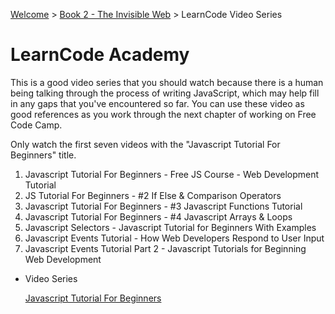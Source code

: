 [Welcome](../../) > [Book 2 - The Invisible Web](../README.md) > LearnCode Video Series

# LearnCode Academy

This is a good video series that you should watch because there is a human being talking through the process of writing JavaScript, which may help fill in any gaps that you've encountered so far. You can use these video as good references as you work through the next chapter of working on Free Code Camp.

Only watch the first seven videos with the "Javascript Tutorial For Beginners" title.

1. Javascript Tutorial For Beginners - Free JS Course - Web Development Tutorial
1. JS Tutorial For Beginners - #2 If Else & Comparison Operators
1. Javascript Tutorial For Beginners - #3 Javascript Functions Tutorial
1. Javascript Tutorial For Beginners - #4 Javascript Arrays & Loops
1. Javascript Selectors - Javascript Tutorial for Beginners With Examples
1. Javascript Events Tutorial - How Web Developers Respond to User Input
1. Javascript Events Tutorial Part 2 - Javascript Tutorials for Beginning Web Development

<ul class="single-item">
    <li>
        <p class="listItem__header">Video Series</p>
        <a href="https://www.youtube.com/watch?v=fGdd9qNwQdQ&list=PLoYCgNOIyGACnrXwo5HMCfOH9VT05znGv">Javascript Tutorial For Beginners</a>
    </li>
</ul>
